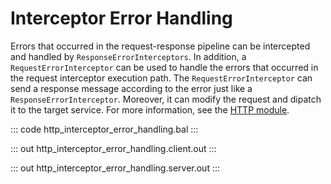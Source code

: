 # Interceptor Error Handling

Errors that occurred in the request-response pipeline can be intercepted and handled
by `ResponseErrorInterceptors`. In addition, a `RequestErrorInterceptor` 
can be used to handle the errors that occurred in the request interceptor execution
path. The `RequestErrorInterceptor` can send a response message according to the 
error just like a `ResponseErrorInterceptor`. Moreover, it can modify the 
request and dipatch it to the target service.
  For more information, see the [HTTP module](https://lib.ballerina.io/ballerina/http/latest/).

::: code http_interceptor_error_handling.bal :::

::: out http_interceptor_error_handling.client.out :::

::: out http_interceptor_error_handling.server.out :::